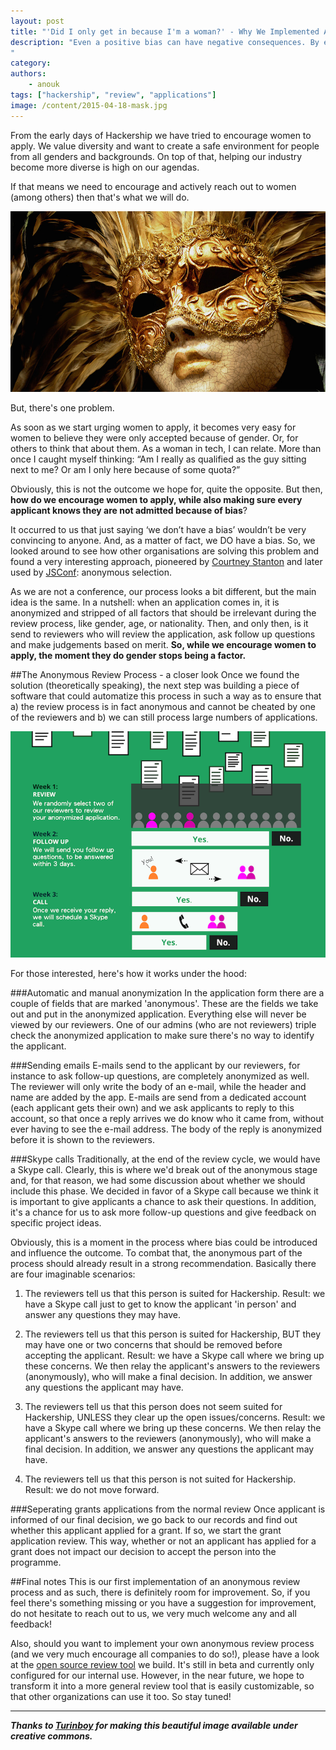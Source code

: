 ```yaml
---
layout: post
title: "'Did I only get in because I'm a woman?' - Why We Implemented An Anonymous Review Process"
description: "Even a positive bias can have negative consequences. By encouraging woman to apply for Hackership we may give the false impression that we accept women into the programme only because of their gender. To combat this notion we implemented an anonymous review process. Here's how we did that.
"
category:
authors:
    - anouk
tags: ["hackership", "review", "applications"]
image: /content/2015-04-18-mask.jpg
---
```


From the early days of Hackership we have tried to encourage women to apply. We value diversity and want to create a safe environment for people from all genders and backgrounds. On top of that, helping our industry become more diverse is high on our agendas.

If that means we need to encourage and actively reach out to women (among others) then that's what we will do.

![Anonymous Reviews](/content/2015-04-18-mask.jpg)

But, there's one problem.

As soon as we start urging women to apply, it becomes very easy for women to believe they were only accepted because of gender. Or, for others to think that about them. As a woman in tech, I can relate. More than once I caught myself thinking: “Am I really as qualified as the guy sitting next to me? Or am I only here because of some quota?”

Obviously, this is not the outcome we hope for, quite the opposite. But then, **how do we encourage women to apply, while also making sure every applicant knows they are not admitted because of bias**?

It occurred to us that just saying ‘we don’t have a bias’ wouldn’t be very convincing to anyone. And, as a matter of fact, we DO have a bias. So, we looked around to see how other organisations are solving this problem and found a very interesting approach, pioneered by [Courtney Stanton](http://geekfeminism.org/2012/05/21/how-i-got-50-women-speakers-at-my-tech-conference/) and later used by [JSConf](http://2012.jsconf.eu/2012/09/17/beating-the-odds-how-we-got-25-percent-women-speakers.html): anonymous selection.

As we are not a conference, our process looks a bit different, but the main idea is the same. In a nutshell: when an application comes in, it is anonymized and stripped of all factors that should be irrelevant during the review process, like gender, age, or nationality. Then, and only then, is it send to reviewers who will review the application, ask follow up questions and make judgements based on merit. **So, while we encourage women to apply, the moment they do gender stops being a factor.**

##The Anonymous Review Process - a closer look
Once we found the solution (theoretically speaking), the next step was building a piece of software that could automatize this process in such a way as to ensure that a) the review process is in fact anonymous and cannot be cheated by one of the reviewers and b) we can still process large numbers of applications.

![Application Process](/content/2015-04-18-application-process.png)

For those interested, here's how it works under the hood:

###Automatic and manual anonymization
In the application form there are a couple of fields that are marked 'anonymous'. These are the fields we take out and put in the anonymized application. Everything else will never be viewed by our reviewers. One of our admins (who are not reviewers) triple check the anonymized application to make sure there's no way to identify the applicant.

###Sending emails
E-mails send to the applicant by our reviewers, for instance to ask follow-up questions, are completely anonymized as well. The reviewer will only write the body of an e-mail, while the header and name are added by the app. E-mails are send from a dedicated account (each applicant gets their own) and we ask applicants to reply to this account, so that once a reply arrives we do know who it came from, without ever having to see the e-mail address. The body of the reply is anonymized before it is shown to the reviewers.

###Skype calls
Traditionally, at the end of the review cycle, we would have a Skype call. Clearly, this is where we'd break out of the anonymous stage and, for that reason, we had some discussion about whether we should include this phase. We decided in favor of a Skype call because we think it is important to give applicants a chance to ask their questions. In addition, it's a chance for us to ask more follow-up questions and give feedback on specific project ideas.

Obviously, this is a moment in the process where bias could be introduced and influence the outcome. To combat that, the anonymous part of the process should already result in a strong recommendation. Basically there are four imaginable scenarios:

1. The reviewers tell us that this person is suited for Hackership. Result: we have a Skype call just to get to know the applicant 'in person' and answer any questions they may have.

2. The reviewers tell us that this person is suited for Hackership, BUT they may have one or two concerns that should be removed before accepting the applicant. Result: we have a Skype call where we bring up these concerns. We then relay the applicant's answers to the reviewers (anonymously), who will make a final decision. In addition, we answer any questions the applicant may have.

3. The reviewers tell us that this person does not seem suited for Hackership, UNLESS they clear up the open issues/concerns. Result: we have a Skype call where we bring up these concerns. We then relay the applicant's answers to the reviewers (anonymously), who will make a final decision. In addition, we answer any questions the applicant may have.

4. The reviewers tell us that this person is not suited for Hackership. Result: we do not move forward.

###Seperating grants applications from the normal review
Once applicant is informed of our final decision, we go back to our records and find out whether this applicant applied for a grant. If so, we start the grant application review. This way, whether or not an applicant has applied for a grant does not impact our decision to accept the person into the programme.

##Final notes
This is our first implementation of an anonymous review process and as such, there is definitely room for improvement. So, if you feel there's something missing or you have a suggestion for improvement, do not hesitate to reach out to us, we very much welcome any and all feedback!

Also, should you want to implement your own anonymous review process (and we very much encourage all companies to do so!), please have a look at the [open source review tool](https://github.com/Hackership/reviewapp-backend) we build. It's still in beta and currently only configured for our internal use. However, in the near future, we hope to transform it into a more general review tool that is easily customizable, so that other organizations can use it too. So stay tuned!

---
***Thanks to [Turinboy](https://www.flickr.com/photos/turinboy/) 	for making this beautiful image available under creative commons.***
